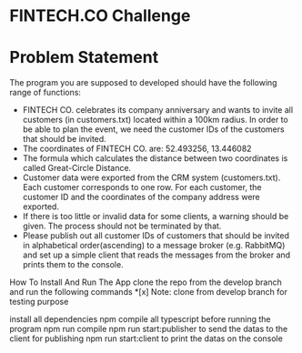 # FINTECH.CO Challenge

# Problem Statement

The program you are supposed to developed should have the following range of functions:

- FINTECH CO. celebrates its company anniversary and wants to invite all customers (in customers.txt) located within a 100km radius. In order to be able to plan the event, we need the customer IDs of the customers that should be invited.
- The coordinates of FINTECH CO. are: 52.493256, 13.446082
- The formula which calculates the distance between two coordinates is called Great-Circle
  Distance.
- Customer data were exported from the CRM system (customers.txt). Each customer
  corresponds to one row. For each customer, the customer ID and the coordinates of the
  company address were exported.
- If there is too little or invalid data for some clients, a warning should be given. The process
  should not be terminated by that.
- Please publish out all customer IDs of customers that should be invited in alphabetical
  order(ascending) to a message broker (e.g. RabbitMQ) and set up a simple client that reads the messages from the broker and prints them to the console.

How To Install And Run The App
clone the repo from the develop branch and run the following commands \*[x] Note: clone from develop branch for testing purpose

install all dependencies
npm
compile all typescript before running the program
npm run compile
npm run start:publisher to send the datas to the client for publishing
npm run start:client to print the datas on the console

